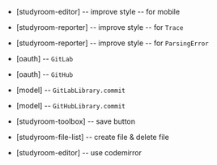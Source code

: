 - [studyroom-editor] -- improve style -- for mobile
- [studyroom-reporter] -- improve style -- for `Trace`
- [studyroom-reporter] -- improve style -- for `ParsingError`

- [oauth] -- `GitLab`
- [oauth] -- `GitHub`

- [model] -- `GitLabLibrary.commit`
- [model] -- `GitHubLibrary.commit`

- [studyroom-toolbox] -- save button

- [studyroom-file-list] -- create file & delete file

- [studyroom-editor] -- use codemirror
